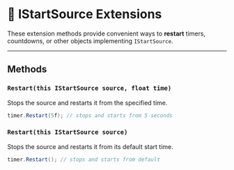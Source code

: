 # 🧩️ IStartSource Extensions

These extension methods provide convenient ways to **restart** timers, countdowns, or other objects implementing `IStartSource`.

---

## Methods

### `Restart(this IStartSource source, float time)`
Stops the source and restarts it from the specified time.
```csharp
timer.Restart(5f); // stops and starts from 5 seconds
```

### `Restart(this IStartSource source)`
Stops the source and restarts it from its default start time.
```csharp
timer.Restart(); // stops and starts from default
```